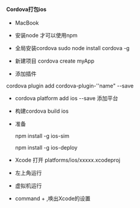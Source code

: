 #### Cordova打包ios

- MacBook

- 安装node  才可以使用npm

- 全局安装cordova      sudo node install cordova -g

- 新建项目           cordova create myApp

-  添加插件

  cordova plugin add cordova-plugin-''name" --save

-  cordova platform add ios --save   添加平台

- 构建cordova build ios

- 准备

  npm install -g ios-sim

  npm install -g ios-deploy

- Xcode 打开 platforms/ios/xxxxx.xcodeproj

- 左上角运行

- 虚拟机运行

- command + ,唤出Xcode的设置

